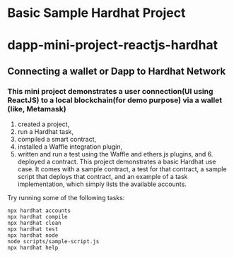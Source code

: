 # Basic Sample Hardhat Project

# dapp-mini-project-reactjs-hardhat

## Connecting a wallet or Dapp to Hardhat Network

### This mini project demonstrates a user connection(UI using ReactJS) to a local blockchain(for demo purpose) via a wallet (like, Metamask)

1.  created a project,
2.  run a Hardhat task,
3.  compiled a smart contract,
4.  installed a Waffle integration plugin,
5.  written and run a test using the Waffle and ethers.js plugins, and 6. deployed a contract.
    This project demonstrates a basic Hardhat use case. It comes with a sample contract, a test for that contract, a sample script that deploys that contract, and an example of a task implementation, which simply lists the available accounts.

Try running some of the following tasks:

```shell
npx hardhat accounts
npx hardhat compile
npx hardhat clean
npx hardhat test
npx hardhat node
node scripts/sample-script.js
npx hardhat help
```
